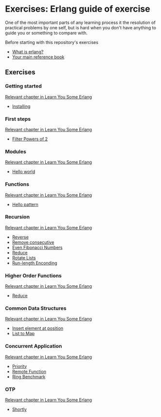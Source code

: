 # Exercises: Erlang guide of exercise
One of the most important parts of any learning process it the
resolution of practical problems by one self, but is hard when you
don't have anything to guide you or something to compare with.

Before starting with this repository's exercises

- [What is erlang?](https://www.erlang.org/)
- [Your main reference book](http://learnyousomeerlang.com/content)

## Exercises

### Getting started
[Relevant chapter in Learn You Some Erlang](http://learnyousomeerlang.com/introduction)
* [Installing](installing/)

### First steps
[Relevant chapter in Learn You Some Erlang](http://learnyousomeerlang.com/starting-out-for-real)
* [Filter Powers of 2](filter_powers_of_2/)

### Modules
[Relevant chapter in Learn You Some Erlang](http://learnyousomeerlang.com/modules)
* [Hello world](hello/)

### Functions
[Relevant chapter in Learn You Some Erlang](http://learnyousomeerlang.com/syntax-in-functions)
* [Hello pattern](hello_pattern/)

### Recursion
[Relevant chapter in Learn You Some Erlang](http://learnyousomeerlang.com/recursion)
* [Reverse](reverse/)
* [Remove consecutive](rmconsecutive/)
* [Even Fibonacci Numbers](even_fib_numbers/)
* [Reduce](reduce/)
* [Rotate Lists](rotatelist/)
* [Run-length Enconding](run_length_encoding/)

### Higher Order Functions
[Relevant chapter in Learn You Some Erlang](http://learnyousomeerlang.com/higher-order-functions)
* [Reduce](reduce/)

### Common Data Structures
[Relevant chapter in Learn You Some Erlang](http://learnyousomeerlang.com/a-short-visit-to-common-data-structures)
* [Insert element at position](insert_element_at/)
* [List to Map](list_to_map/)

### Concurrent Application
[Relevant chapter in Learn You Some Erlang](http://learnyousomeerlang.com/designing-a-concurrent-application)
* [Priority](priority/)
* [Remote Function](remote_fun/)
* [Ring Benchmark](ring_benchmark)

### OTP
[Relevant chapter in Learn You Some Erlang](http://learnyousomeerlang.com/what-is-otp)
* [Shortly](shortly/)
